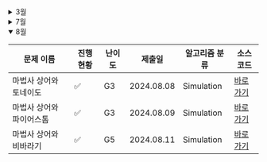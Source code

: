 <details close>
<summary>3월</summary>

| 문제 이름                | 진행 현황          | 난이도 | 제출일     | 소스코드                                                 |
| ------------------------ | ------------------ | ------ | ---------- | -------------------------------------------------------- |
| 가장 긴 펠린드롬         | :white_check_mark: | Lv.3   | 2024.03.18 | [바로가기](2024_03/Programmers_가장긴팰린드롬.cpp)       |
| 올바른 괄호              | :white_check_mark: | Lv.2   | 2024.03.17 | [바로가기](2024_03/Programmers_올바른괄호.cpp)           |
| 미로탈출                 | :white_check_mark: | Lv.2   | 2024.03.17 | [바로가기](2024_03/Programmers_미로탈출.cpp)             |
| 도넛과 막대 그래프       | :white_check_mark: | Lv.2   | 2024.03.19 | [바로가기](2024_03/Programmers_도넛과막대그래프.cpp)     |
| 혼자서 하는 틱택토       | :white_check_mark: | Lv.2   | 2024.03.19 | [바로가기](2024_03/Programmers_혼자서하는틱택토.cpp)     |
| 연속 펄스 부분 수열의 합 | :white_check_mark: | Lv.2   | 2024.03.19 | [바로가기](2024_03/Programmers_연속펄스부분수열의합.cpp) |
| 멀리 뛰기                | :white_check_mark: | Lv.2   | 2024.03.26 | [바로가기](2024_03/Programmers_멀리뛰기.cpp)             |
| 최솟값 만들기            | :white_check_mark: | Lv.2   | 2024.03.26 | [바로가기](2024_03/Programmers_최솟값만들기.cpp)         |

</details>

<details close>
<summary>7월</summary>

| 문제 이름              | 진행 현황          | 난이도 | 제출일     | 알고리즘 분류 | 소스코드                                                     |
| ---------------------- | ------------------ | ------ | ---------- | ------------- | ------------------------------------------------------------ |
| 빗물                   | :white_check_mark: | G5     | 2024.07.18 | Stack         | [바로가기](2024_07/BOJ_14719_빗물.cpp)                       |
| A와 B                  | :white_check_mark: | G5     | 2024.07.18 | Greedy        | [바로가기](2024_07/BOJ_12904_A와%20B.cpp)                    |
| 마법사 상어와 파이어볼 | :white_check_mark: | G4     | 2024.07.30 | Simulation    | [바로가기](2024_07/BOJ_20056_마법사%20상어와%20파이어볼.cpp) |

</details>

<details open>
<summary>8월</summary>

| 문제 이름                | 진행 현황          | 난이도 | 제출일     | 알고리즘 분류 | 소스코드                                                       |
| ------------------------ | ------------------ | ------ | ---------- | ------------- | -------------------------------------------------------------- |
| 마법사 상어와 토네이도   | :white_check_mark: | G3     | 2024.08.08 | Simulation    | [바로가기](2024_08/BOJ_20057_마법사%20상어와%20토네이도.cpp)   |
| 마법사 상어와 파이어스톰 | :white_check_mark: | G3     | 2024.08.09 | Simulation    | [바로가기](2024_08/BOJ_20058_마법사%20상어와%20파이어스톰.cpp) |
| 마법사 상어와 비바라기   | :white_check_mark: | G5     | 2024.08.11 | Simulation    | [바로가기](2024_08/BOJ_21610_마법사%20상어와%20비바라기.cpp)   |

</details>
<!-- :white_large_square: :white_check_mark: -->
